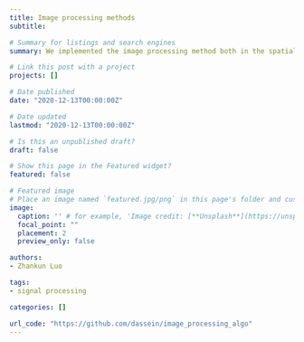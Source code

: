 ```yaml
---
title: Image processing methods
subtitle: 

# Summary for listings and search engines
summary: We implemented the image processing method both in the spatial domain and frequency domain. For instance, we developed the codes not only for auto-contrast, histogram matching, spatial filters such as Gauss, Laplace, LoG, the weighted median in the spatial domain; but also for 2d DFT, 2d DCT based on FFT, filters in the frequency domain.

# Link this post with a project
projects: []

# Date published
date: "2020-12-13T00:00:00Z"

# Date updated
lastmod: "2020-12-13T00:00:00Z"

# Is this an unpublished draft?
draft: false

# Show this page in the Featured widget?
featured: false

# Featured image
# Place an image named `featured.jpg/png` in this page's folder and customize its options here.
image:
  caption: '' # for example, 'Image credit: [**Unsplash**](https://unsplash.com/photos/CpkOjOcXdUY)'
  focal_point: ""
  placement: 2
  preview_only: false

authors:
- Zhankun Luo

tags:
- signal processing

categories: []

url_code: "https://github.com/dassein/image_processing_algo"
---
```



